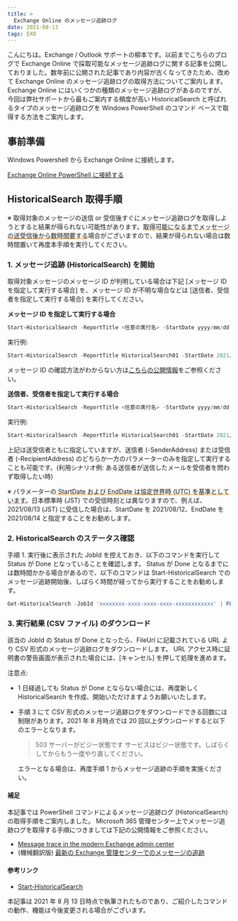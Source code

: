 ```yaml
---
title: >
  Exchange Online のメッセージ追跡ログ
date: 2021-08-13
tags: EXO
---
```


こんにちは。Exchange / Outlook サポートの柳本です。以前までこちらのブログで Exchange Online で採取可能なメッセージ追跡ログに関する記事を公開しておりました。数年前に公開された記事であり内容が古くなってきたため、改めて Exchange Online のメッセージ追跡ログの取得方法についてご案内します。Exchange Online にはいくつかの種類のメッセージ追跡ログがあるのですが、今回は弊社サポートから最もご案内する頻度が高い HistoricalSearch と呼ばれるタイプのメッセージ追跡ログを Windows PowerShell のコマンド ベースで取得する方法をご案内します。

## 事前準備

Windows Powershell から Exchange Online に接続します。

[Exchange Online PowerShell に接続する](https://docs.microsoft.com/ja-jp/powershell/exchange/connect-to-exchange-online-powershell?view=exchange-ps)

## HistoricalSearch 取得手順

※ 取得対象のメッセージの送信 or 受信後すぐにメッセージ追跡ログを取得しようとすると結果が得られない可能性があります。<span style="background: linear-gradient(transparent 80%, #ffcc99 80%)">取得可能になるまでメッセージの送受信後から数時間要する</span>場合がございますので、結果が得られない場合は数時間置いて再度本手順を実行してください。

### 1. メッセージ追跡 (HistoricalSearch) を開始

取得対象メッセージのメッセージ ID が判明している場合は下記 [メッセージ ID を指定して実行する場合] を、メッセージ ID が不明な場合などは [送信者、受信者を指定して実行する場合] を実行してください。

**メッセージ ID を指定して実行する場合**

```PowerShell
Start-HistoricalSearch -ReportTitle <任意の実行名> -StartDate yyyy/mm/dd -EndDate yyyy/mm/dd -MessageID '<メッセージ ID>' -ReportType MessageTraceDetail -NotifyAddress <通知メールアドレス>
```

実行例:

```PowerShell
Start-HistoricalSearch -ReportTitle HistoricalSearch01 -StartDate 2021/8/12 -EndDate 2021/8/14 -MessageID '<TYAP286MB0889D5500E1B82DC368C092F95FA9@TYAP286MB0889.JPNP286.PROD.OUTLOOK.COM>' -ReportType MessageTraceDetail -NotifyAddress admin@contoso.com
```

メッセージ ID の確認方法がわからない方は[こちらの公開情報](https://support.microsoft.com/ja-jp/office/cd039382-dc6e-4264-ac74-c048563d212c)をご参照ください。

**送信者、受信者を指定して実行する場合**

```PowerShell
Start-HistoricalSearch -ReportTitle <任意の実行名> -StartDate yyyy/mm/dd -EndDate yyyy/mm/dd -SenderAddress <送信者メールアドレス> -RecipientAddress <受信者メールアドレス> -ReportType MessageTraceDetail -NotifyAddress <通知メールアドレス>
```

実行例:

```PowerShell
Start-HistoricalSearch -ReportTitle HistoricalSearch01 -StartDate 2021/8/12 -EndDate 2021/8/14 -SenderAddress sender@contoso.com -RecipientAddress recipient@contoso.com -ReportType MessageTraceDetail -NotifyAddress admin@contoso.com
```

上記は送受信者ともに指定していますが、送信者 (-SenderAddress) または受信者 (-RecipientAddress) のどちらか一方のパラメーターのみを指定して実行することも可能です。(利用シナリオ例: ある送信者が送信したメールを受信者を問わず取得したい時)

※ パラメーターの<span style="background: linear-gradient(transparent 80%, #ffcc99 80%)"> StartDate および EndDate は協定世界時 (UTC) を基準としています</span>。日本標準時 (JST) での受信時刻とは異なりますので、例えば、2021/08/13 (JST) に受信した場合は、StartDate を 2021/08/12、EndDate を 2021/08/14 と指定することをお勧めします。

### 2. HistoricalSearch のステータス確認

手順 1. 実行後に表示された JobId を控えておき、以下のコマンドを実行して Status が Done となっていることを確認します。
Status が Done となるまでには数時間かかる場合があるので、以下のコマンドは Start-HistoricalSearch でのメッセージ追跡開始後、しばらく時間が経ってから実行することをお勧めします。

```PowerShell
Get-HistoricalSearch -JobId 'xxxxxxxx-xxxx-xxxx-xxxx-xxxxxxxxxxxx' | FL
```

### 3. 実行結果 (CSV ファイル) のダウンロード

該当の JobId の Status が Done となったら、FileUrl に記載されている URL より CSV 形式のメッセージ追跡ログをダウンロードします。
URL アクセス時に証明書の警告画面が表示された場合には、[キャンセル] を押して処理を進めます。

注意点:

- 1 日経過しても Status が Done とならない場合には、再度新しく HistoricalSearch を作成、開始いただけますようお願いいたします。
- 手順 3 にて CSV 形式のメッセージ追跡ログをダウンロードできる回数には制限があります。2021 年 8 月時点では 20 回以上ダウンロードすると以下のエラーとなります。

  > 503
  > サーバーがビジー状態です
  > サービスはビジー状態です。しばらくしてからもう一度やり直してください。

  エラーとなる場合は、再度手順 1 からメッセージ追跡の手順を実施ください。

#### 補足

本記事では PowerShell コマンドによるメッセージ追跡ログ (HistoricalSearch) の取得手順をご案内しました。
Microsoft 365 管理センター上でメッセージ追跡ログを取得する手順につきましては下記の公開情報をご参照ください。

- [Message trace in the modern Exchange admin center](https://docs.microsoft.com/en-us/exchange/monitoring/trace-an-email-message/message-trace-modern-eac)
- (機械翻訳版) [最新の Exchange 管理センターでのメッセージの追跡](https://docs.microsoft.com/ja-jp/exchange/monitoring/trace-an-email-message/message-trace-modern-eac)

#### 参考リンク

- [Start-HistoricalSearch](https://docs.microsoft.com/en-us/powershell/module/exchange/start-historicalsearch?view=exchange-ps)

本記事は 2021 年 8 月 13 日時点で執筆されたものであり、ご紹介したコマンドの動作、機能は今後変更される場合がございます。

